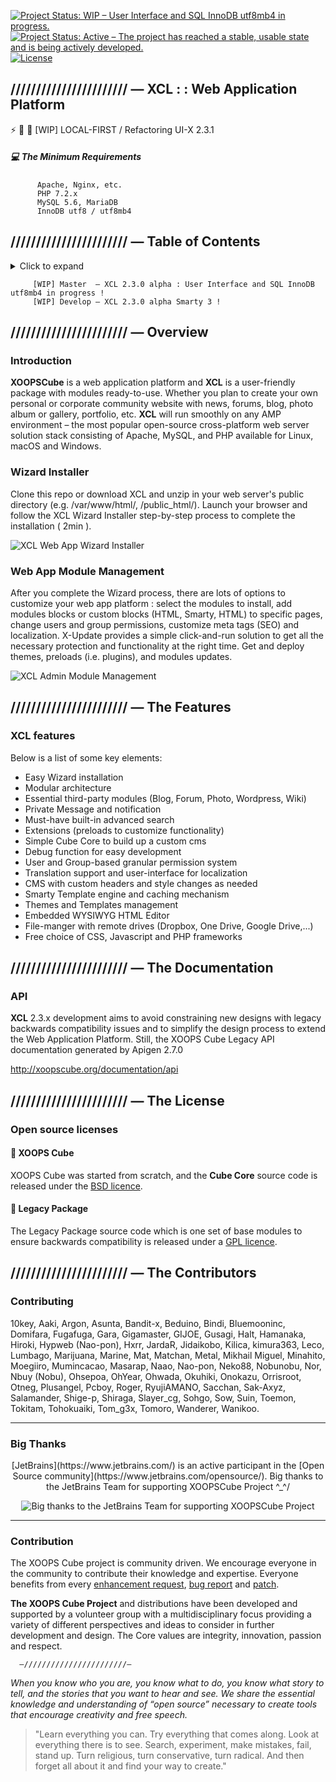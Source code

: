 

[![Project Status: WIP – User Interface and SQL InnoDB utf8mb4 in progress.](https://www.repostatus.org/badges/latest/wip.svg)](https://github.com/xoopscube/xcl) [![Project Status: Active – The project has reached a stable, usable state and is being actively developed.](https://www.repostatus.org/badges/2.0.0/active.svg)](https://github.com/xoopscube/xcl) [![License](https://poser.pugx.org/phpunit/phpunit/license)](https://github.com/xoopscube/xcl/blob/master/BSD_license.txt)



## /////////////////////// — XCL : : Web Application Platform


⚡ 🔨 🎨 [WIP] LOCAL-FIRST / Refactoring UI-X 2.3.1


##### :computer: The Minimum Requirements



          Apache, Nginx, etc.
          PHP 7.2.x
          MySQL 5.6, MariaDB
          InnoDB utf8 / utf8mb4





## /////////////////////// — Table of Contents



<details><summary>Click to expand</summary>


- [Introduction](#introduction)
- [Supported Platforms](#introduction)
- [Usage](#wizard-installer)
- [Features](#xcl-features)
- [API](#api)
- [License](#open-source-licenses)
- [Contributing](#contributing)
- [Big Thanks](#big-thanks)


</details>



         [WIP] Master  – XCL 2.3.0 alpha : User Interface and SQL InnoDB utf8mb4 in progress !
    	 [WIP] Develop – XCL 2.3.0 alpha Smarty 3 !


## /////////////////////// — Overview


### Introduction

**XOOPSCube** is a web application platform and **XCL** is a user-friendly package with modules ready-to-use. Whether you plan to create your own personal or corporate community website with news, forums, blog, photo album or gallery, portfolio, etc. **XCL** will run smoothly on any AMP environment – the most popular open-source cross-platform web server solution stack consisting of Apache, MySQL, and PHP available for Linux, macOS and Windows.

### Wizard Installer

Clone this repo or download XCL and unzip in your web server's public directory (e.g. /var/www/html/, /public_html/).
Launch your browser and follow the XCL Wizard Installer step-by-step process to complete the installation ( 2min ).

<img src="https://raw.githubusercontent.com/xoopscube/artwork-social-media/master/images/xcl-installer-wizard.jpg" alt="XCL Web App Wizard Installer" title="XCL Web App Wizard Installer" />

### Web App Module Management

After you complete the Wizard process, there are lots of options to customize your web app platform : select the modules to install, add modules blocks or custom blocks (HTML, Smarty, HTML) to specific pages, change users and group permissions, customize meta tags (SEO) and localization. X-Update provides a simple click-and-run solution to get all the necessary protection and functionality at the right time. Get and deploy themes, preloads (i.e. plugins), and modules updates.


<img src="https://raw.githubusercontent.com/xoopscube/artwork-social-media/master/images/xcl_site_ui_modules.jpg" alt="XCL Admin Module Management" title="XCL Admin Module Management" />





## /////////////////////// — The Features


### XCL features

Below is a list of some key elements:

* Easy Wizard installation
* Modular architecture
* Essential third-party modules (Blog, Forum, Photo, Wordpress, Wiki)
* Private Message and notification
* Must-have built-in advanced search
* Extensions (preloads to customize functionality)
* Simple Cube Core to build up a custom cms
* Debug function for easy development
* User and Group-based granular permission system
* Translation support and user-interface for localization
* CMS with custom headers and style changes as needed
* Smarty Template engine and caching mechanism
* Themes and Templates management
* Embedded WYSIWYG HTML Editor
* File-manger with remote drives (Dropbox, One Drive, Google Drive,...)
* Free choice of CSS, Javascript and PHP frameworks




## /////////////////////// — The Documentation


### API

**XCL** 2.3.x development aims to avoid constraining new designs with legacy backwards compatibility issues and to simplify the design process to extend the Web Application Platform.
Still, the XOOPS Cube Legacy API documentation generated by Apigen 2.7.0

http://xoopscube.org/documentation/api




## /////////////////////// — The License


### Open source licenses

#### :page_with_curl: XOOPS Cube

XOOPS Cube was started from scratch, and the **Cube Core** source code is released under the [BSD licence](https://github.com/xoopscube/xcl/blob/master/BSD_license.txt).


#### :page_with_curl: Legacy Package

The Legacy Package source code which is one set of base modules to ensure backwards compatibility is released under a [GPL licence](https://raw.githubusercontent.com/xoopscube/xcl/master/GPL_V2.txt).




## /////////////////////// — The Contributors


### Contributing

10key, Aaki, Argon, Asunta, Bandit-x, Beduino, Bindi, Bluemooninc, Domifara, Fugafuga, Gara, Gigamaster, GIJOE, Gusagi, Halt, Hamanaka, Hiroki, Hypweb (Nao-pon), Hxrr, JardaR, Jidaikobo, Kilica, kimura363, Leco, Lumbago, Marijuana, Marine, Mat, Matchan, Metal, Mikhail Miguel, Minahito, Moegiiro, Mumincacao, Masarap, Naao, Nao-pon, Neko88, Nobunobu, Nor, Nbuy (Nobu), Ohsepoa, OhYear, Ohwada, Okuhiki, Onokazu, Orrisroot, Otneg, Plusangel, Pcboy, Roger, RyujiAMANO, Sacchan,  Sak-Axyz, Salamander, Shige-p, Shiraga, Slayer_cg, Sohgo, Sow, Suin, Toemon, Tokitam, Tohokuaiki, Tom_g3x, Tomoro, Wanderer, Wanikoo.


-----

### Big Thanks


<p align="center">[JetBrains](https://www.jetbrains.com/) is an active participant in the [Open Source community](https://www.jetbrains.com/opensource/).
Big thanks to the JetBrains Team for supporting XOOPSCube Project ^_^/  </p>

<p align=center><img src="https://raw.githubusercontent.com/xoopscube/artwork-social-media/master/logo/jetbrains-logo-variant-3-256.png" alt="Big thanks to the JetBrains Team for supporting XOOPSCube Project" title="Big thanks to the JetBrains Team for supporting XOOPSCube Project" /></p>

-----

### Contribution

The XOOPS Cube project is community driven. We encourage everyone in the community to contribute their knowledge and expertise.
Everyone benefits from every [enhancement request](https://github.com/xoopscube/xl/issues),  [bug report](https://github.com/xoopscube/xcl/issues) and [patch](https://github.com/xoopscube/xcl/pulls).



**The XOOPS Cube Project** and distributions have been developed and supported by a volunteer group with a multidisciplinary focus providing a variety of different perspectives and ideas to consider in further development and design. The Core values are integrity, innovation, passion and respect.



      —///////////////////////—

_When you know who you are, you know what to do, you know what story to tell, and the stories that you want to hear and see. We share the essential knowledge and understanding of “open source” necessary to create tools that encourage creativity and free speech._


>"Learn everything you can.
Try everything that comes along.
Look at everything there is to see.
Search, experiment, make mistakes, fail, stand up.
Turn religious, turn conservative, turn radical.
And then forget all about it and find your way to create."
